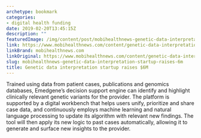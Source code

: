 ```yaml
---
archetype: bookmark
categories:
- digital health funding
date: 2019-02-20T13:45:15Z
description: ""
featuredImage: /img/content/post/mobihealthnews-genetic-data-interpretation-startup-raises-6m.jpg
link: https://www.mobihealthnews.com/content/genetic-data-interpretation-startup-raises-6m
linkBrand: mobihealthnews.com
linkOriginal: https://www.mobihealthnews.com/content/genetic-data-interpretation-startup-raises-6m
slug: mobihealthnews-genetic-data-interpretation-startup-raises-6m
title: Genetic data interpretation startup raises $6M
---
```

Trained using data from patient cases, publications and genomics databases, Emedgene’s decision support engine can identify and highlight clinically relevant genetic variants for the provider. The platform is supported by a digital workbench that helps users unify, prioritize and share case data, and continuously employs machine learning and natural language processing to update its algorithm with relevant new findings. The tool will then apply its new logic to past cases automatically, allowing it to generate and surface new insights to the provider.

